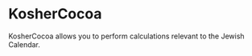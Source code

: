 KosherCocoa
===========

KosherCocoa allows you to perform calculations relevant to the Jewish Calendar.
